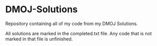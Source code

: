 # DMOJ-Solutions


Repository containing all of my code from my DMOJ Solutions.

All solutions are marked in the completed.txt file. Any code that is not marked in that file is unfinished.
